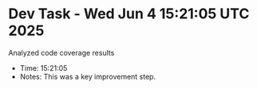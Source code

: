 # Dev Task - Wed Jun  4 15:21:05 UTC 2025
Analyzed code coverage results
- Time: 15:21:05
- Notes: This was a key improvement step.
